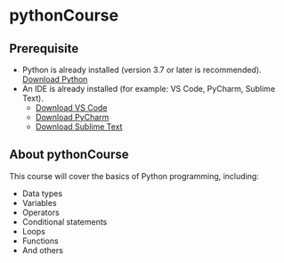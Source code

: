 # pythonCourse

## Prerequisite

- Python is already installed (version 3.7 or later is recommended). [Download Python](https://www.python.org/downloads/)
- An IDE is already installed (for example: VS Code, PyCharm, Sublime Text).
    - [Download VS Code](https://code.visualstudio.com/)
    - [Download PyCharm](https://www.jetbrains.com/pycharm/)
    - [Download Sublime Text](https://www.sublimetext.com/)

## About pythonCourse

This course will cover the basics of Python programming, including:

- Data types
- Variables
- Operators
- Conditional statements
- Loops
- Functions
- And others

